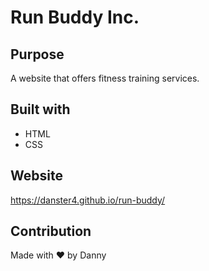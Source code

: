 # Run Buddy Inc.

## Purpose
A website that offers fitness training services.

## Built with
* HTML
* CSS

## Website 
https://danster4.github.io/run-buddy/

## Contribution
Made with ❤️ by Danny
